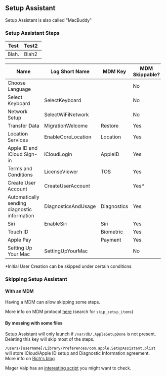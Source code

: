 ## Setup Assistant

Setup Assistant is also called "MacBuddy"

### Setup Assistant Steps

| Test | Test2 |
|------|-------|
|Blah. | Blah2 |

|Name|Log Short Name		| MDM Key 	| MDM Skippable? | File Trigger |
|----|--------------------|------------|-----------------|--------------|
|Choose Language|||No| | `/var/db/.AppleSetupDone`|
|Select Keyboard|SelectKeyboard		|				| No	| `/var/db/.AppleSetupDone`|
|Network Setup|SelectWiFiNetwork	|				| No	| `/var/db/.AppleSetupDone`|
| Transfer Data |MigrationWelcome	| Restore 	| Yes | `/var/db/.AppleSetupDone`|
|Location Services|EnableCoreLocation	| Location	| Yes | `/var/db/.AppleSetupDone`|
|Apple ID and iCloud Sign-in|iCloudLogin			| AppleID 	| Yes | `com.apple.SetupAssistant.plist` |
|Terms and Conditions|LicenseViewer		| TOS 			| Yes |  `/var/db/.AppleSetupDone`|
|Create User Account|CreateUserAccount	|				| Yes*	| `/var/db/.AppleSetupDone`|
|Automatically sending diagnostic information|DiagnosticsAndUsage| Diagnostics| Yes |`com.apple.SetupAssistant.plist` |
|Siri|EnableSiri			| Siri 		| Yes | `/var/db/.AppleSetupDone`|
| Touch ID|| Biometric|Yes | `/var/db/.AppleSetupDone`|
| Apple Pay|| Payment| Yes| `/var/db/.AppleSetupDone`|
|Setting Up Your Mac|SettingUpYourMac	|				| No	| `/var/db/.AppleSetupDone`|


\*Initial User Creation can be skipped under certain conditions



### Skipping Setup Assistant

#### With an MDM

Having a MDM can allow skipping some steps.

More info on MDM protocol [here](https://developer.apple.com/library/prerelease/content/documentation/Miscellaneous/Reference/MobileDeviceManagementProtocolRef/4-Profile_Management/ProfileManagement.html#//apple_ref/doc/uid/TP40017387-CH7-SW50) (search for `skip_setup_items`)

#### By messing with some files

Setup Assistant will only launch if `/var/db/.AppleSetupDone` is not present. Deleting this key will skip most of the steps.

`/Users/[username]/Library/Preferences/com.apple.SetupAssistant.plist` will store iCloud/Apple ID setup and Diagnostic Information agreement. More info on [Rich's blog](https://derflounder.wordpress.com/2014/10/16/disabling-the-icloud-and-diagnostics-pop-up-windows-in-yosemite/)

Mager Valp has an [interesting script](https://github.com/MagerValp/SkipAppleSetupAssistant) you might want to check.
